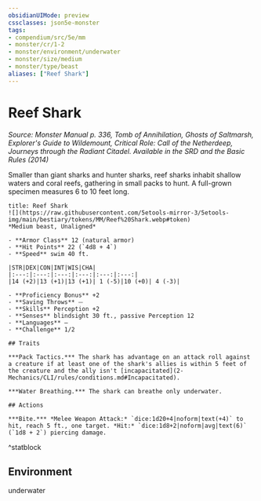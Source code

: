 ```yaml
---
obsidianUIMode: preview
cssclasses: json5e-monster
tags:
- compendium/src/5e/mm
- monster/cr/1-2
- monster/environment/underwater
- monster/size/medium
- monster/type/beast
aliases: ["Reef Shark"]
---
```

# Reef Shark
*Source: Monster Manual p. 336, Tomb of Annihilation, Ghosts of Saltmarsh, Explorer's Guide to Wildemount, Critical Role: Call of the Netherdeep, Journeys through the Radiant Citadel. Available in the <span title='Systems Reference Document (5.1)'>SRD</span> and the Basic Rules (2014)*  

Smaller than giant sharks and hunter sharks, reef sharks inhabit shallow waters and coral reefs, gathering in small packs to hunt. A full-grown specimen measures 6 to 10 feet long.

```ad-statblock
title: Reef Shark
![](https://raw.githubusercontent.com/5etools-mirror-3/5etools-img/main/bestiary/tokens/MM/Reef%20Shark.webp#token)
*Medium beast, Unaligned*

- **Armor Class** 12 (natural armor)
- **Hit Points** 22 (`4d8 + 4`)
- **Speed** swim 40 ft.

|STR|DEX|CON|INT|WIS|CHA|
|:---:|:---:|:---:|:---:|:---:|:---:|
|14 (+2)|13 (+1)|13 (+1)| 1 (-5)|10 (+0)| 4 (-3)|

- **Proficiency Bonus** +2
- **Saving Throws** ⏤
- **Skills** Perception +2
- **Senses** blindsight 30 ft., passive Perception 12
- **Languages** —
- **Challenge** 1/2

## Traits

***Pack Tactics.*** The shark has advantage on an attack roll against a creature if at least one of the shark's allies is within 5 feet of the creature and the ally isn't [incapacitated](2-Mechanics/CLI/rules/conditions.md#Incapacitated).

***Water Breathing.*** The shark can breathe only underwater.

## Actions

***Bite.*** *Melee Weapon Attack:* `dice:1d20+4|noform|text(+4)` to hit, reach 5 ft., one target. *Hit:* `dice:1d8+2|noform|avg|text(6)` (`1d8 + 2`) piercing damage.
```
^statblock

## Environment

underwater
